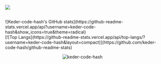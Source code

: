 <p class="text-center">
<img src="https://media.giphy.com/media/3o7bu6KDIpS4OFRP6o/giphy.gif"></img>
</p>
</br>
![Keder-code-hash's GitHub stats](https://github-readme-stats.vercel.app/api?username=keder-code-hash&show_icons=true&theme=radical)
<br/>
[![Top Langs](https://github-readme-stats.vercel.app/api/top-langs/?username=keder-code-hash&layout=compact)](https://github.com/keder-code-hash/github-readme-stats)
<!-- 
[![Anurag's GitHub stats](https://github-readme-stats.vercel.app/api?username=keder-code-hash)](https://github.com/anuraghazra/github-readme-stats)
![Anurag's GitHub stats](https://github-readme-stats.vercel.app/api?username=keder-code-hash&hide=contribs,prs) -->

<p align="center"> <img src="https://komarev.com/ghpvc/?username=keder-code-hash&label=Profile%20views&color=0e75b6&style=flat" alt="keder-code-hash" /> </p>
